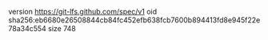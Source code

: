 version https://git-lfs.github.com/spec/v1
oid sha256:eb6680e26508844cb84fc452efb638fcb7600b894413fd8e945f22e78a34c554
size 748
